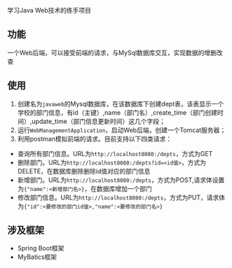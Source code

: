 学习Java Web技术的练手项目

## 功能
一个Web后端，可以接受前端的请求，与MySql数据库交互，实现数据的增删改查

## 使用
1. 创建名为`javaweb`的Mysql数据库，在该数据库下创建dept表，该表显示一个学校的部门信息，有id（主键）,name（部门名）,create_time（部门创建时间）,update_time（部门信息更新时间）这几个字段；
2. 运行`WebManagementApplication`，启动Web后端，创建一个Tomcat服务器；
3. 利用postman模拟前端的请求。目前支持以下四类请求：
 * 查询所有部门信息。URL为`http://localhost8080:/depts`，方式为GET
 * 删除部门。URL为`http://localhost8080:/depts?id=<id值>`，方式为DELETE，在数据库删除删除id值对应的部门信息
 * 新增部门。URL为`http://localhost8080:/depts`，方式为POST,请求体设置为`{"name":<新增部门名>}`，在数据库增加一个部门
 * 修改部门信息。URL为`http://localhost8080:/depts`，方式为PUT，请求体为`{"id":<要修改的部门id值>,"name":<要修改的部门名>}`

## 涉及框架
* Spring Boot框架
* MyBatics框架